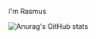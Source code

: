 I'm Rasmus 

![Anurag's GitHub stats](https://github-readme-stats.vercel.app/api?username=DARPZZ&show_icons=true&theme=tokyonight&hide=stars)
